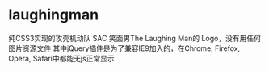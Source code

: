 laughingman
===========

纯CSS3实现的攻壳机动队 SAC 笑面男The Laughing Man的 Logo，没有用任何图片资源文件
其中jQuery插件是为了兼容IE9加入的，在Chrome, Firefox, Opera, Safari中都能无js正常显示
